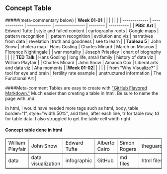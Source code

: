 ## Concept Table
#####(meta-commentary below) 
| **Week 01-01** | | |  |  | |
| ------------- | ------------- | ------------ | --------------- | -------- | ---------- |
| **PBS: Art** | Edward Tufte | style and failed content | cartography roots | Google maps | pattern recognition |
| pattern recognition | evolution and viz | narratives from data | revelation |truth and goodness | see to learn | 
| **Tableau 5** | John Snow | cholera map | Hans Gosling | Charles Minard | March on Moscow | Florence Nightingale |
| war mortality | Joseph Priestley | chart of biography | | |
| **TED Talk** | Hans Gosling | long life, small family | history of data viz | William Playfair |
| Charles Minard | John Snow | Amanda Cox | Liberal arts and data viz | Aha moments |
|**Week 01-02**| | | | |
| from "Why Visualize?" | tool for eye and brain | fertility rate example | unstructured information | The Functional Art |


####Meta-comment
Tables are easy to create with ["GitHub Flavored Markdown."](https://help.github.com/articles/github-flavored-markdown/)
Much easier than creating a table in html. Be sure to name the page with .md. 

In html, I would have needed more tags such as html, body, table border=“1”, style="width:50%", and then, after each line, tr for table row, td for table data. I also struggled to get the table cell width right.

<html>
<body>

<h4>Concept table done in html</h4>

<table border=“1”>
  <tr>
    <td>William Playfair</td>
    <td>John Snow</td>		
    <td>Edward Tufte</td>
    <td>Alberto Cairo</td>
    <td>Simon Rogers</td>		
    <td>theguardian.com/data</td>
    <td>KnowMore</td>
  </tr>
  <tr>
  <td>data</td>
  <td>data visualization</td>
  <td>infographic</td>
  <td>GitHub</td>
  <td>md files</td>
  <td>html files</td>
  <td>pull request</td>
  </tr>
  </table>

</body>
</html>

